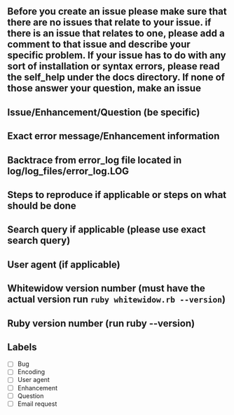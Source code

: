 Before you create an issue please make sure that there are no issues that relate to your issue. if there is an issue that relates to one, please add a comment to that issue and describe your specific problem. If your issue has to do with any sort of installation or syntax errors, please read the self_help under the docs directory. If none of those answer your question, make an issue
--

## Issue/Enhancement/Question (be specific)


## Exact error message/Enhancement information


## Backtrace from error_log file located in log/log_files/error_log.LOG


## Steps to reproduce if applicable or steps on what should be done


## Search query if applicable (please use exact search query)


## User agent (if applicable)


## Whitewidow version number (must have the actual version run `ruby whitewidow.rb --version`)


## Ruby version number (run ruby --version)


## Labels

 - [ ] Bug
 - [ ] Encoding
 - [ ] User agent
 - [ ] Enhancement
 - [ ] Question
 - [ ] Email request